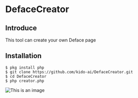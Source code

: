 # DefaceCreator

## Introduce
This tool can create your own Deface page

## Installation

```
$ pkg install php
$ git clone https://github.com/kido-ai/DefaceCreator.git
$ cd DefaceCreator
$ php creator.php
```

![This is an image](https://myoctocat.com/assets/images/base-octocat.svg)
